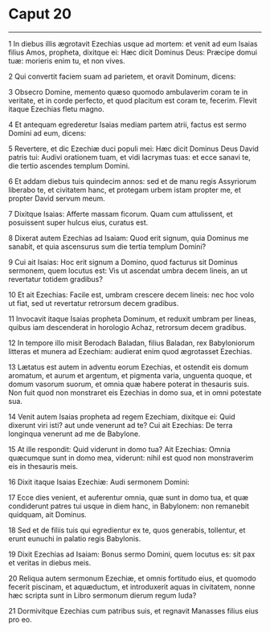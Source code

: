 # Caput 20

***

1 In diebus illis ægrotavit Ezechias usque ad mortem: et venit ad eum Isaias filius Amos, propheta, dixitque ei: Hæc dicit Dominus Deus: Præcipe domui tuæ: morieris enim tu, et non vives.

2 Qui convertit faciem suam ad parietem, et oravit Dominum, dicens:

3 Obsecro Domine, memento quæso quomodo ambulaverim coram te in veritate, et in corde perfecto, et quod placitum est coram te, fecerim. Flevit itaque Ezechias fletu magno.

4 Et antequam egrederetur Isaias mediam partem atrii, factus est sermo Domini ad eum, dicens:

5 Revertere, et dic Ezechiæ duci populi mei: Hæc dicit Dominus Deus David patris tui: Audivi orationem tuam, et vidi lacrymas tuas: et ecce sanavi te, die tertio ascendes templum Domini.

6 Et addam diebus tuis quindecim annos: sed et de manu regis Assyriorum liberabo te, et civitatem hanc, et protegam urbem istam propter me, et propter David servum meum.

7 Dixitque Isaias: Afferte massam ficorum. Quam cum attulissent, et posuissent super hulcus eius, curatus est.

8 Dixerat autem Ezechias ad Isaiam: Quod erit signum, quia Dominus me sanabit, et quia ascensurus sum die tertia templum Domini?

9 Cui ait Isaias: Hoc erit signum a Domino, quod facturus sit Dominus sermonem, quem locutus est: Vis ut ascendat umbra decem lineis, an ut revertatur totidem gradibus?

10 Et ait Ezechias: Facile est, umbram crescere decem lineis: nec hoc volo ut fiat, sed ut revertatur retrorsum decem gradibus.

11 Invocavit itaque Isaias propheta Dominum, et reduxit umbram per lineas, quibus iam descenderat in horologio Achaz, retrorsum decem gradibus.

12 In tempore illo misit Berodach Baladan, filius Baladan, rex Babyloniorum litteras et munera ad Ezechiam: audierat enim quod ægrotasset Ezechias.

13 Lætatus est autem in adventu eorum Ezechias, et ostendit eis domum aromatum, et aurum et argentum, et pigmenta varia, unguenta quoque, et domum vasorum suorum, et omnia quæ habere poterat in thesauris suis. Non fuit quod non monstraret eis Ezechias in domo sua, et in omni potestate sua.

14 Venit autem Isaias propheta ad regem Ezechiam, dixitque ei: Quid dixerunt viri isti? aut unde venerunt ad te? Cui ait Ezechias: De terra longinqua venerunt ad me de Babylone.

15 At ille respondit: Quid viderunt in domo tua? Ait Ezechias: Omnia quæcumque sunt in domo mea, viderunt: nihil est quod non monstraverim eis in thesauris meis.

16 Dixit itaque Isaias Ezechiæ: Audi sermonem Domini:

17 Ecce dies venient, et auferentur omnia, quæ sunt in domo tua, et quæ condiderunt patres tui usque in diem hanc, in Babylonem: non remanebit quidquam, ait Dominus.

18 Sed et de filiis tuis qui egredientur ex te, quos generabis, tollentur, et erunt eunuchi in palatio regis Babylonis.

19 Dixit Ezechias ad Isaiam: Bonus sermo Domini, quem locutus es: sit pax et veritas in diebus meis.

20 Reliqua autem sermonum Ezechiæ, et omnis fortitudo eius, et quomodo fecerit piscinam, et aquæductum, et introduxerit aquas in civitatem, nonne hæc scripta sunt in Libro sermonum dierum regum Iuda?

21 Dormivitque Ezechias cum patribus suis, et regnavit Manasses filius eius pro eo.

